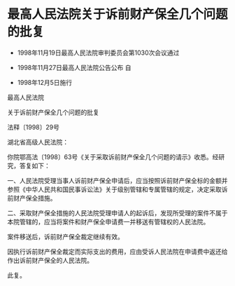 # 最高人民法院关于诉前财产保全几个问题的批复

- 1998年11月19日最高人民法院审判委员会第1030次会议通过

- 1998年11月27日最高人民法院公告公布 自

- 1998年12月5日施行

<!-- INFO END -->

最高人民法院

关于诉前财产保全几个问题的批复

法释〔1998〕29号

湖北省高级人民法院：

你院鄂高法〔1998〕63号《关于采取诉前财产保全几个问题的请示》收悉。经研究，答复如下：

一、人民法院受理当事人诉前财产保全申请后，应当按照诉前财产保全标的金额并参照《中华人民共和国民事诉讼法》关于级别管辖和专属管辖的规定，决定采取诉前财产保全措施。

二、采取财产保全措施的人民法院受理申请人的起诉后，发现所受理的案件不属于本院管辖的，应当将案件和财产保全申请费一并移送有管辖权的人民法院。

案件移送后，诉前财产保全裁定继续有效。

因执行诉前财产保全裁定而实际支出的费用，应由受诉人民法院在申请费中返还给作出诉前财产保全的人民法院。

此复。

